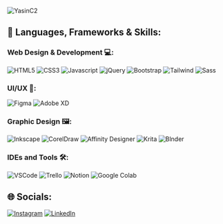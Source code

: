 ![YasinC2](https://readmestats.999857.xyz/api?username=YasinC2&show_icons=true&locale=en&theme=tokyonight)

## 📃 Languages, Frameworks & Skills:

### Web Design & Development 💻:
![HTML5](https://img.shields.io/badge/-HTML5-E34F26?style=for-the-badge&logo=html5&logoColor=white)
![CSS3](https://img.shields.io/badge/-CSS3-1572B6?style=for-the-badge&logo=css3)
![Javascript](https://img.shields.io/badge/JavaScript-F7DF1E.svg?style=for-the-badge&logo=javascript&logoColor=white)
![jQuery](https://img.shields.io/badge/jQuery-0769AD.svg?style=for-the-badge&logo=jquery&logoColor=white)
![Bootstrap](https://img.shields.io/badge/-Bootstrap-563D7C?style=for-the-badge&logo=bootstrap&logoColor=white)
![Tailwind](https://img.shields.io/badge/TailwindCSS-06B6D4?style=for-the-badge&logo=tailwindcss&logoColor=white)
![Sass](https://img.shields.io/badge/sass-CC6699?style=for-the-badge&logo=sass&logoColor=white)


### UI/UX 📰:
![Figma](https://img.shields.io/badge/Figma-F24E1E?style=for-the-badge&logo=figma&logoColor=white)
![Adobe XD](https://img.shields.io/badge/adobe%20xd-FF61F6?style=for-the-badge&logo=adobexd&logoColor=white)

### Graphic Design 🖼️:
![Inkscape](https://img.shields.io/badge/inkscape-000000?style=for-the-badge&logo=inkscape&logoColor=white)
![CorelDraw](https://img.shields.io/badge/CorelDraw-16b437?style=for-the-badge&logo=coreldraw&logoColor=white)
![Affinity Designer](https://img.shields.io/badge/affinity%20designer-134881?style=for-the-badge&logo=affinitydesigner&logoColor=white)
![Krita](https://img.shields.io/badge/Krita-3BABFF?style=for-the-badge&logo=krita&logoColor=white)
![Blnder](https://img.shields.io/badge/Blnder-E87D0D?style=for-the-badge&logo=blender&logoColor=white)


### IDEs and Tools 🛠:
![VSCode](https://img.shields.io/badge/Visual_Studio_Code-0078D4?style=for-the-badge&logo=visual%20studio%20code&logoColor=white)
![Trello](https://img.shields.io/badge/Trello-0052CC?style=for-the-badge&logo=trello&logoColor=white)
![Notion](https://img.shields.io/badge/Notion-000000?style=for-the-badge&logo=notion&logoColor=white)
![Google Colab](https://img.shields.io/badge/Colab-F9AB00?style=for-the-badge&logo=googlecolab&color=525252)


<!-- [![](https://visitcount.itsvg.in/api?id=yasinc2&icon=0&color=0)](https://visitcount.itsvg.in) -->


## 🌐 Socials:
[![Instagram](https://img.shields.io/badge/Instagram-%23E4405F.svg?logo=Instagram&logoColor=white)](https://instagram.com/yasinasasi) [![LinkedIn](https://img.shields.io/badge/LinkedIn-%230077B5.svg?logo=linkedin&logoColor=white)](https://linkedin.com/in/yasinasasi) 
